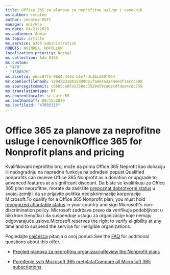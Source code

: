 ```yaml
---
title: Office 365 za planove za neprofitne usluge i cenovnik
ms.author: cmcatee
author: cmcatee-MSFT
manager: mnirkhe
ms.date: 04/21/2020
ms.audience: Admin
ms.topic: article
ms.service: o365-administration
ROBOTS: NOINDEX, NOFOLLOW
localization_priority: Normal
ms.collection: Adm_O365
ms.custom:
- "478"
- "1500026"
ms.assetid: e6ec87f5-98d4-444d-b1e7-dc36cd60f064
ms.openlocfilehash: 120428310815dd90b1fa0e4a32a4ee2f1eccc588
ms.sourcegitcommit: c6692ce0fa1358ec3529e59ca0ecdfdea4cdc759
ms.translationtype: MT
ms.contentlocale: sr-Latn-RS
ms.lasthandoff: 09/15/2020
ms.locfileid: "47803115"
---
```

# <a name="office-365-for-nonprofit-plans-and-pricing"></a><span data-ttu-id="5ac8c-102">Office 365 za planove za neprofitne usluge i cenovnik</span><span class="sxs-lookup"><span data-stu-id="5ac8c-102">Office 365 for Nonprofit plans and pricing</span></span>

<span data-ttu-id="5ac8c-103">Kvalifikovani neprofitni broj može da prima Office 365 Neprofit kao donaciju ili nadogradnju na napredne funkcije na određeni popust.</span><span class="sxs-lookup"><span data-stu-id="5ac8c-103">Qualified nonprofits can receive Office 365 Nonprofit as a donation or upgrade to advanced features at a significant discount.</span></span> <span data-ttu-id="5ac8c-104">Da biste se kvalifikuju za Office 365 plan neprofitne, morate da zadržite [prepoznat dobrotvorni status](https://go.microsoft.com/fwlink/p/?LinkID=330253) u svojoj zemlji i da se prijavite politika nediskriminacije korporacije Microsoft.</span><span class="sxs-lookup"><span data-stu-id="5ac8c-104">To qualify for a Office 365 Nonprofit plan, you must hold [recognized charitable status](https://go.microsoft.com/fwlink/p/?LinkID=330253) in your country and sign Microsoft's non-discrimination policy.</span></span> <span data-ttu-id="5ac8c-105">Microsoft zadržava pravo da verifikuje podobljivost u bilo kom trenutku i da suspenduje uslugu za organizacije koje nemaju odgovarajuće uslove.</span><span class="sxs-lookup"><span data-stu-id="5ac8c-105">Microsoft reserves the right to verify eligibility at any time and to suspend the service for ineligible organizations.</span></span>
  
<span data-ttu-id="5ac8c-106">Pogledajte [najčešća](https://products.office.com/nonprofit/office-365-nonprofit) pitanja o ovoj ponudi.</span><span class="sxs-lookup"><span data-stu-id="5ac8c-106">See the [FAQ](https://products.office.com/nonprofit/office-365-nonprofit) for additional questions about this offer.</span></span>
  
- [<span data-ttu-id="5ac8c-107">Pregled planova za neprofitnu organizaciju</span><span class="sxs-lookup"><span data-stu-id="5ac8c-107">Review the Nonprofit plans</span></span>](https://products.office.com/nonprofit/office-365-nonprofit-plans-and-pricing?tab=1)

- [<span data-ttu-id="5ac8c-108">Poređenje svih Microsoft 365 pretplata</span><span class="sxs-lookup"><span data-stu-id="5ac8c-108">Compare all Microsoft 365 subscriptions</span></span>](https://products.office.com/business/compare-more-office-365-for-business-plans)